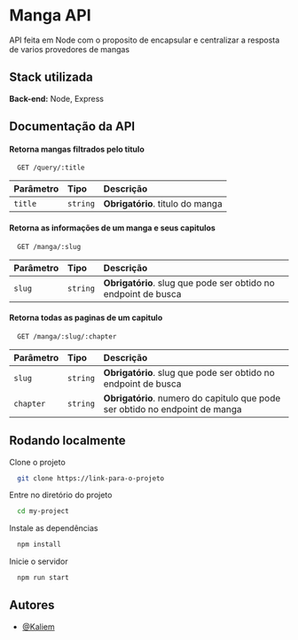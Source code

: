 
# Manga API

API feita em Node com o proposito de encapsular e centralizar a resposta de varios provedores de mangas


## Stack utilizada

**Back-end:** Node, Express


## Documentação da API

#### Retorna mangas filtrados pelo titulo

```http
  GET /query/:title
```

| Parâmetro   | Tipo       | Descrição                           |
| :---------- | :--------- | :---------------------------------- |
| `title` | `string` | **Obrigatório**. titulo do manga |

#### Retorna as informações de um manga e seus capitulos

```http
  GET /manga/:slug
```

| Parâmetro   | Tipo       | Descrição                                   |
| :---------- | :--------- | :------------------------------------------ |
| `slug`      | `string` | **Obrigatório**. slug que pode ser obtido no endpoint de busca |

#### Retorna todas as paginas de um capitulo

```http
  GET /manga/:slug/:chapter
```

| Parâmetro   | Tipo       | Descrição                                   |
| :---------- | :--------- | :------------------------------------------ |
| `slug`      | `string` | **Obrigatório**. slug que pode ser obtido no endpoint de busca |
| `chapter`   | `string` | **Obrigatório**. numero do capitulo que pode ser obtido no endpoint de manga |


## Rodando localmente

Clone o projeto

```bash
  git clone https://link-para-o-projeto
```

Entre no diretório do projeto

```bash
  cd my-project
```

Instale as dependências

```bash
  npm install
```

Inicie o servidor

```bash
  npm run start
```


## Autores

- [@Kaliem](https://www.github.com/KaliemSB)

